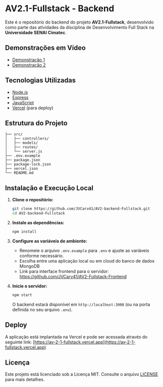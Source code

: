 # AV2.1-Fullstack - Backend

Este é o repositório do backend do projeto **AV2.1-Fullstack**, desenvolvido como parte das atividades da disciplina de Desenvolvimento Full Stack na **Universidade SENAI Cimatec**.

## Demonstrações em Vídeo

* [Demonstração 1](https://youtu.be/0ENZEgI6nmA)
* [Demonstração 2](https://youtu.be/5WEL5PDFwto)

## Tecnologias Utilizadas

* [Node.js](https://nodejs.org/)
* [Express](https://expressjs.com/)
* [JavaScript](https://developer.mozilla.org/pt-BR/docs/Web/JavaScript)
* [Vercel](https://vercel.com/) (para deploy)

## Estrutura do Projeto

```
├── src/
│   ├── controllers/
│   ├── models/
│   ├── routes/
│   └── server.js
├── .env.example
├── package.json
├── package-lock.json
├── vercel.json
└── README.md
```

## Instalação e Execução Local

1. **Clone o repositório:**

   ```bash
   git clone https://github.com/JVCarv41/AV2-backend-Fullstack.git
   cd AV2-backend-Fullstack
   ```

2. **Instale as dependências:**

   ```bash
   npm install
   ```

3. **Configure as variáveis de ambiente:**

   * Renomeie o arquivo `.env.example` para `.env` e ajuste as variáveis conforme necessário.
   * Escolha entre uma aplicação local ou em cloud do banco de dados MongoDB
   * Link para interface frontend para o servidor: https://github.com/JVCarv41/AV2-Fullstack-Frontend

4. **Inicie o servidor:**

   ```bash
   npm start
   ```

   O backend estará disponível em `http://localhost:3000` (ou na porta definida no seu arquivo `.env`).

## Deploy

A aplicação está implantada na Vercel e pode ser acessada através do seguinte link:
 [https://av-2-1-fullstack.vercel.app](https://av-2-1-fullstack.vercel.app)

## Licença

Este projeto está licenciado sob a Licença MIT. Consulte o arquivo [LICENSE](LICENSE) para mais detalhes.
